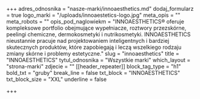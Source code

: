 +++
adres_odnosnika = "nasze-marki/innoaesthetics.md"
dodaj_formularz = true
logo_marki = "/uploads/innoaestetics-logo.jpg"
meta_opis = ""
meta_robots = ""
opis_pod_naglowiekm = "INNOAESTHETICS® oferuje kompleksowe portfolio obejmujące wypełniacze, roztwory przezskórne, peelingi chemiczne, dermokosmetyki i nutrikosmetyki. INNOAESTHETICS nieustannie pracuje nad projektowaniem inteligentnych i bardziej skutecznych produktów, które zapobiegają i leczą wszelkiego rodzaju zmiany skórne i problemy estetyczne."
slug = "innoaesthetics"
title = "INNOAESTHETICS"
tytul_odnosnika = "Wszystkie marki"
which_layout = "strona-marki"
zdjecie = ""
[[header_repeater]]
block_tag_type = "h1"
bold_txt = "gruby"
break_line = false
txt_block = "INNOAESTHETICS"
txt_block_size = "XXL"
underline = false

+++

